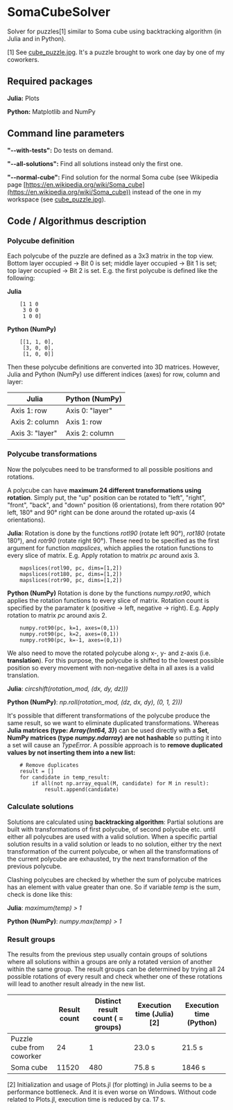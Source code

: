 # SomaCubeSolver
Solver for puzzles[1] similar to Soma cube using backtracking algorithm (in Julia and in Python).

[1] See [cube_puzzle.jpg](cube_puzzle.jpg). It's a puzzle brought to work one day by one of my coworkers.

Required packages
------------
**Julia:** Plots

**Python:** Matplotlib and NumPy

Command line parameters
------------
**"--with-tests":** Do tests on demand.

**"--all-solutions":** Find all solutions instead only the first one.

**"--normal-cube":** Find solution for the normal Soma cube (see Wikipedia page [https://en.wikipedia.org/wiki/Soma_cube](https://en.wikipedia.org/wiki/Soma_cube)) instead of the one in my workspace (see [cube_puzzle.jpg](cube_puzzle.jpg)).

Code / Algorithmus description
------------

### Polycube definition
Each polycube of the puzzle are defined as a 3x3 matrix in the top view. Bottom layer occupied -> Bit 0 is set; middle layer occupied -> Bit 1 is set; top layer occupied -> Bit 2 is set. E.g. the first polycube is defined like the following:

**Julia**
```
    [1 1 0
     3 0 0
     1 0 0]
```

**Python (NumPy)**
```
    [[1, 1, 0],
     [3, 0, 0],
     [1, 0, 0]]
```

Then these polycube definitions are converted into 3D matrices. However, Julia and Python (NumPy) use different indices (axes) for row, column and layer:

| Julia | Python (NumPy) |
| --- | --- |
| Axis 1: row | Axis 0: "layer" |
| Axis 2: column | Axis 1: row |
| Axis 3: "layer"| Axis 2: column |


### Polycube transformations
Now the polycubes need to be transformed to all possible positions and rotations.

A polycube can have **maximum 24 different transformations using rotation**. Simply put, the "up" position can be rotated to "left", "right", "front", "back", and "down" position (6 orientations), from there rotation 90° left, 180° and 90° right can be done around the rotated up-axis (4 orientations).

**Julia**: Rotation is done by the functions *rotl90* (rotate left 90°), *rot180* (rotate 180°), and *rotr90* (rotate right 90°). These need to be specified as the first argument for function *mapslices*, which applies the rotation functions to every slice of matrix. E.g. Apply rotation to matrix *pc* around axis 3.
```
    mapslices(rotl90, pc, dims=[1,2])
    mapslices(rot180, pc, dims=[1,2])
    mapslices(rotr90, pc, dims=[1,2])
```

**Python (NumPy)** Rotation is done by the functions *numpy.rot90*, which applies the rotation functions to every slice of matrix. Rotation count is specified by the paramater k (positive -> left, negative -> right). E.g. Apply rotation to matrix *pc* around axis 2.
```
    numpy.rot90(pc, k=1, axes=(0,1))
    numpy.rot90(pc, k=2, axes=(0,1))
    numpy.rot90(pc, k=-1, axes=(0,1))
```

We also need to move the rotated polycube along x-, y- and z-axis (i.e. **translation**). For this purpose, the polycube is shifted to the lowest possible position so every movement with non-negative delta in all axes is a valid translation.

**Julia**: *circshift(rotation_mod, (dx, dy, dz)))*

**Python (NumPy)**: *np.roll(rotation_mod, (dz, dx, dy), (0, 1, 2)))*

It's possible that different transformations of the polycube produce the same result, so we want to eliminate duplicated transformations. Whereas **Julia matrices (type: *Array{Int64, 3}*)** can be used directly with a **Set**, **NumPy matrices (type *numpy.ndarray*) are not hashable** so putting it into a set will cause an *TypeError*. A possible approach is to **remove duplicated values by not inserting them into a new list:**
```
    # Remove duplicates
    result = []
    for candidate in temp_result:
        if all(not np.array_equal(M, candidate) for M in result):
            result.append(candidate)
```

### Calculate solutions
Solutions are calculated using **backtracking algorithm**: Partial solutions are built with transformations of first polycube, of second polycube etc. until either all polycubes are used with a valid solution. When a specific partial solution results in a valid solution or leads to no solution, either try the next transformation of the current polycube, or when all the transformations of the current polycube are exhausted, try the next transformation of the previous polycube.

Clashing polycubes are checked by whether the sum of polycube matrices has an element with value greater than one. So if variable *temp* is the sum, check is done like this:

**Julia**: *maximum(temp) > 1*

**Python (NumPy)**: *numpy.max(temp) > 1*


### Result groups
The results from the previous step usually contain groups of solutions where all solutions within a groups are only a rotated version of another within the same group. The result groups can be determined by trying all 24 possible rotations of every result and check whether one of these rotations will lead to another result already in the new list. 

|  | Result count | Distinct result count ( = groups) | Execution time (Julia) [2] | Execution time (Python) |
| --- | --- | --- | --- | --- |
| Puzzle cube from coworker | 24 | 1 | 23.0 s | 21.5 s |
| Soma cube | 11520 | 480 | 75.8 s | 1846 s |

[2] Initialization and usage of Plots.jl (for plotting) in Julia seems to be a performance bottleneck. And it is even worse on Windows. Without code related to Plots.jl, execution time is reduced by ca. 17 s.
